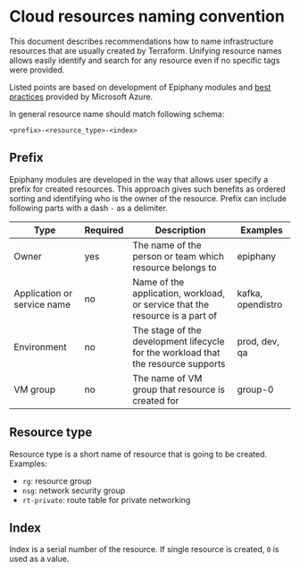 # Cloud resources naming convention

This document describes recommendations how to name infrastructure resources that are usually created by Terraform.
Unifying resource names allows easily identify and search for any resource even if no specific tags were provided.

Listed points are based on development of Epiphany modules
and [best practices](https://docs.microsoft.com/en-us/azure/cloud-adoption-framework/ready/azure-best-practices/resource-naming)
provided by Microsoft Azure.

In general resource name should match following schema:

`<prefix>-<resource_type>-<index>`

## Prefix

Epiphany modules are developed in the way that allows user specify a prefix for created resources. This approach gives
such benefits as ordered sorting and identifying who is the owner of the resource. Prefix can include following parts
with a dash `-` as a delimiter.

| Type | Required | Description | Examples |
| ---- | -------- | ----------- | -------- |
| Owner | yes | The name of the person or team which resource belongs to | epiphany |
| Application or service name | no | Name of the application, workload, or service that the resource is a part of | kafka, opendistro |
| Environment | no | The stage of the development lifecycle for the workload that the resource supports | prod, dev, qa |
| VM group | no | The name of VM group that resource is created for | group-0 |

## Resource type

Resource type is a short name of resource that is going to be created. Examples:

- `rg`: resource group
- `nsg`: network security group
- `rt-private`: route table for private networking

## Index

Index is a serial number of the resource. If single resource is created, `0` is used as a value.
